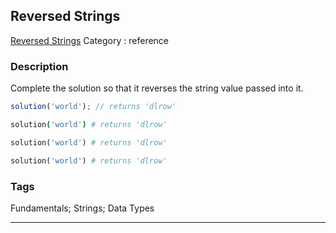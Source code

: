 ## Reversed Strings
[Reversed Strings](https://www.codewars.com/kata/reversed-strings)
Category : reference

### Description
Complete the solution so that it reverses the string value passed into it. 

```javascript
solution('world'); // returns 'dlrow'
```

```coffeescript
solution('world') # returns 'dlrow'
```

```ruby
solution('world') # returns 'dlrow'
```

```python
solution('world') # returns 'dlrow'
```

### Tags
Fundamentals; Strings; Data Types

- - -
